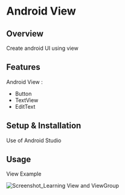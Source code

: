 # Android View

## Overview
Create android UI using view

## Features
Android View :
- Button
- TextView
- EditText

## Setup & Installation
Use of Android Studio

## Usage
View Example

![Screenshot_Learning View and ViewGroup](https://user-images.githubusercontent.com/56164259/68088598-59b20f80-fe93-11e9-852d-100761101929.png)
